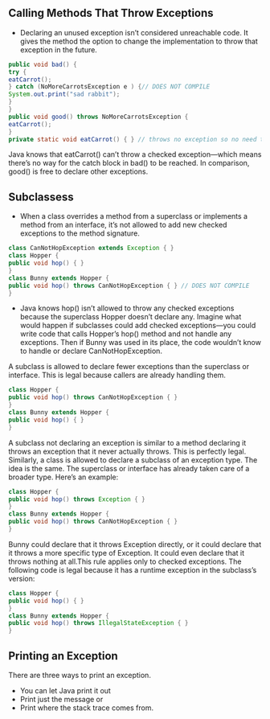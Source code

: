 ## Calling Methods That Throw Exceptions
- Declaring an unused exception isn’t considered unreachable code. It gives the method the option to change the implementation to throw that exception in the future.
```java
public void bad() {
try {
eatCarrot();
} catch (NoMoreCarrotsException e ) {// DOES NOT COMPILE
System.out.print("sad rabbit");
}
}
public void good() throws NoMoreCarrotsException {
eatCarrot();
}
private static void eatCarrot() { } // throws no exception so no need to handle or catch one
```
Java knows that eatCarrot() can’t throw a checked exception—which means there’s no
way for the catch block in bad() to be reached. In comparison, good() is free to declare
other exceptions.

## Subclassess
- When a class overrides a method from a superclass or implements a method from an interface, it’s not allowed to add new checked exceptions to the method signature.
```java
class CanNotHopException extends Exception { }
class Hopper {
public void hop() { }
}
class Bunny extends Hopper {
public void hop() throws CanNotHopException { } // DOES NOT COMPILE
}
```
* Java knows hop() isn’t allowed to throw any checked exceptions because the superclass Hopper doesn’t declare any. Imagine what would happen if subclasses could add checked exceptions—you could write code that calls Hopper’s hop() method and not handle any exceptions. Then if Bunny was used in its place, the code wouldn’t know to handle or declare CanNotHopException.

A subclass is allowed to declare fewer exceptions than the superclass or interface. This is legal because callers are already handling them.
```java
class Hopper {
public void hop() throws CanNotHopException { }
}
class Bunny extends Hopper {
public void hop() { }
}
```
A subclass not declaring an exception is similar to a method declaring it throws an exception that it never actually throws. This is perfectly legal. Similarly, a class is allowed to declare a subclass of an exception type. The idea is the same. The superclass or interface has already taken care of a broader type. Here’s an example:
```java
class Hopper {
public void hop() throws Exception { }
}
class Bunny extends Hopper {
public void hop() throws CanNotHopException { }
}
```
Bunny could declare that it throws Exception directly, or it could declare that it throws a
more specific type of Exception. It could even declare that it throws nothing at all.This rule applies only to checked exceptions. The following code is legal because it has a runtime exception in the subclass’s version:
```java
class Hopper {
public void hop() { }
}
class Bunny extends Hopper {
public void hop() throws IllegalStateException { }
}
```

## Printing an Exception
There are three ways to print an exception. 
- You can let Java print it out
- Print just the message or 
- Print where the stack trace comes from.

